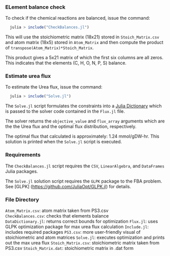### ELement balance check
To check if the chemical reactions are balanced, issue the command:

  ```jl
    julia > include("CheckBalances.jl")
  ```
This will use the stoichiometric matrix (18x21) stored in ``Stoich_Matrix.csv`` and atom matrix (18x5) stored in ``Atom_Matrix`` and then compute the product of ``transpose(Atom_Matrix)*Stoich_Matrix``. 

This product gives a 5x21 matrix of which the first six columns are all zeros. This indicates that the elements (C, H, O, N, P, S) balance. 

### Estimate urea flux
To estimate the Urea flux, issue the command:

  ```jl
    julia > include("Solve.jl")
  ```
The ``Solve.jl`` script formulates the constraints into a [Julia Dictionary](https://docs.julialang.org/en/v1/base/collections/#Dictionaries-1) which is passed to the solver code contained in the ``Flux.jl`` file.

The solver returns the ``objective_value`` and ``flux_array`` arguments which are the the Urea flux and
the optimal flux distribution, respectively. 

The optimal flux that calculated is approximately: 1.24 mmol/gDW-hr.
This solution is printed when the ``Solve.jl`` script is executed.

### Requirements
The ``CheckBalances.jl`` script requires the ``CSV``, ``LinearAlgebra``, and ``DataFrames`` Julia packages.

The ``Solve.jl`` solution script requires the ``GLPK`` package to the FBA problem. See [GLPK]
(https://github.com/JuliaOpt/GLPK.jl) for details.


### File Directory
``Atom_Matrix.csv``: atom matrix taken from PS3.csv <br/>
``CheckBalances.csv``: checks that elements balance <br/>
``DataDictionary.jl``: returns correct bounds for optimization
``Flux.jl``: uses GLPK optimization package for max urea flux calculation
``Include.jl``: includes required packages
``PS3.csv``: more user-friendly visual of stoichiometric and atom matrices
``Solve.jl``: executes optimization and prints out the max urea flux
``Stoich_Matrix.csv``: stoichiometric matrix taken from PS3.csv
``Stoich_Matrix.dat``: stoichiometric matrix in .dat form


